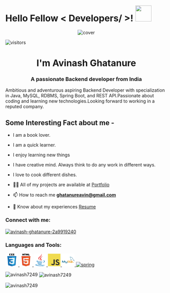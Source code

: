 <h1> Hello Fellow < Developers/ >! <img src = "https://raw.githubusercontent.com/rahulbanerjee26/githubProfileReadmeGenerator/main/gifs/wave.gif" width = 50px height='50px'> </h1>



<div align="center">
<img width="100%" height = "250px" src="https://www.itprotoday.com/sites/itprotoday.com/files/styles/article_featured_retina/public/programming%20evolution.jpg?itok=WTj9-yNz" alt="cover" />
</div>
 <p align='center'>

![visitors](https://visitor-badge.glitch.me/badge?page_id=Avinash7249.Avinash7249)

</p>
 <h1 align="center">I'm Avinash Ghatanure</h1>
 <h3 align="center">A passionate Backend developer from India</h3>
 



 
 
 
Ambitious and adventurous aspiring Backend Developer with specialization in Java, MySQL, RDBMS, Spring Boot, and REST API.Passionate about coding and learning new technologies.Looking forward to working in a reputed company.


## Some Interesting Fact about me -

*   I am a book lover.

*   I am a quick learner.

*   I enjoy learning new things

*   I have creative mind. Always think to do any work in different ways.

*   I love to cook different dishes.






- 👨‍💻 All of my projects are available at [Portfolio](https://avinashghatanure.netlify.app/)



- 📫 How to reach me **ghatanureavin@gmail.com**

- 📄 Know about my experiences [Resume](https://drive.google.com/drive/folders/1q15E9RD9efOX3Ea7qEnQixZY3qf3gVeT?usp=sharing)

<h3 align="left">Connect with me:</h3>
<p align="left">
<a href="https://linkedin.com/in/avinash-ghatanure-2a9919240" target="blank"><img align="center" src="https://raw.githubusercontent.com/rahuldkjain/github-profile-readme-generator/master/src/images/icons/Social/linked-in-alt.svg" alt="avinash-ghatanure-2a9919240" height="30" width="40" /></a>
</p>

<h3 align="left">Languages and Tools:</h3>
<p align="left"> <a href="https://www.w3schools.com/css/" target="_blank" rel="noreferrer"> <img src="https://raw.githubusercontent.com/devicons/devicon/master/icons/css3/css3-original-wordmark.svg" alt="css3" width="40" height="40"/> </a> <a href="https://www.w3.org/html/" target="_blank" rel="noreferrer"> <img src="https://raw.githubusercontent.com/devicons/devicon/master/icons/html5/html5-original-wordmark.svg" alt="html5" width="40" height="40"/> </a> <a href="https://www.java.com" target="_blank" rel="noreferrer"> <img src="https://raw.githubusercontent.com/devicons/devicon/master/icons/java/java-original.svg" alt="java" width="40" height="40"/> </a> <a href="https://developer.mozilla.org/en-US/docs/Web/JavaScript" target="_blank" rel="noreferrer"> <img src="https://raw.githubusercontent.com/devicons/devicon/master/icons/javascript/javascript-original.svg" alt="javascript" width="40" height="40"/> </a> <a href="https://www.mysql.com/" target="_blank" rel="noreferrer"> <img src="https://raw.githubusercontent.com/devicons/devicon/master/icons/mysql/mysql-original-wordmark.svg" alt="mysql" width="40" height="40"/> </a> <a href="https://spring.io/" target="_blank" rel="noreferrer"> <img src="https://www.vectorlogo.zone/logos/springio/springio-icon.svg" alt="spring" width="40" height="40"/> </a> </p>

<p><img align="left" src="https://github-readme-stats.vercel.app/api/top-langs?username=avinash7249&show_icons=true&locale=en&layout=compact" alt="avinash7249" /></p>

<p>&nbsp;<img align="center" src="https://github-readme-stats.vercel.app/api?username=avinash7249&show_icons=true&locale=en" alt="avinash7249" /></p>

<p><img align="center" src="https://github-readme-streak-stats.herokuapp.com/?user=avinash7249&" alt="avinash7249" /></p>










